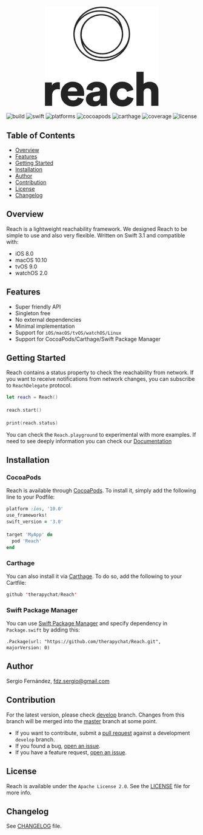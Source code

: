 <p align="center"><img width="300" src="./resources/logo.svg"></p>

![build](https://img.shields.io/travis/TherapyChat/Reach.svg)
![swift](https://img.shields.io/badge/Swift-4.0-orange.svg)
![platforms](https://img.shields.io/badge/platforms-iOS%20%7C%20macOS%20%7C%20tvOS%20%7C%20watchOS-333333.svg)
![cocoapods](https://img.shields.io/cocoapods/v/Reach.svg)
![carthage](https://img.shields.io/badge/Carthage-compatible-4BC51D.svg)
![coverage](https://img.shields.io/codecov/c/github/TherapyChat/Reach.svg)
![license](https://img.shields.io/badge/license-Apache%202.0-blue.svg)

## Table of Contents
* [Overview](#overview)
* [Features](#features)
* [Getting Started](#getting-started)
* [Installation](#installation)
* [Author](#author)
* [Contribution](#contribution)
* [License](#license)
* [Changelog](#changelog)

## Overview
Reach is a lightweight reachability framework. 
We designed Reach to be simple to use and also very flexible. Written on Swift 3.1 and compatible with:
  - iOS 8.0
  - macOS 10.10
  - tvOS 9.0
  - watchOS 2.0

## Features
- Super friendly API
- Singleton free
- No external dependencies
- Minimal implementation
- Support for `iOS/macOS/tvOS/watchOS/Linux`
- Support for CocoaPods/Carthage/Swift Package Manager

## Getting Started

Reach contains a status property to check the reachability from network. If you want to receive notifications from network changes, you can subscribe to `ReachDelegate` protocol. 

```swift
let reach = Reach()

reach.start()

print(reach.status)
```

You can check the `Reach.playground` to experimental with more examples. If need to see deeply information you can check our [Documentation](https://github.com/therapychat/Reach/docs)

## Installation

### CocoaPods

Reach is available through [CocoaPods](http://cocoapods.org). To install
it, simply add the following line to your Podfile:

```ruby
platform :ios, '10.0'
use_frameworks!
swift_version = '3.0'

target 'MyApp' do
  pod 'Reach'
end
```
### Carthage

You can also install it via [Carthage](https://github.com/Carthage/Carthage). To do so, add the following to your Cartfile:

```swift
github 'therapychat/Reach'
```

### Swift Package Manager

You can use [Swift Package Manager](https://swift.org/package-manager/) and specify dependency in `Package.swift` by adding this:
```
.Package(url: "https://github.com/therapychat/Reach.git", majorVersion: 0)
```

## Author

Sergio Fernández, fdz.sergio@gmail.com

## Contribution

For the latest version, please check [develop](https://github.com/therapychat/Reach/tree/develop) branch. Changes from this branch will be merged into the [master](https://github.com/therapychat/Reach/tree/master) branch at some point.

- If you want to contribute, submit a [pull request](https://github.com/therapychat/Reach/pulls) against a development `develop` branch.
- If you found a bug, [open an issue](https://github.com/therapychat/Reach/issues).
- If you have a feature request, [open an issue](https://github.com/therapychat/Reach/issues).

## License

Reach is available under the `Apache License 2.0`. See the [LICENSE](./LICENSE) file for more info.


## Changelog

See [CHANGELOG](./CHANGELOG) file.